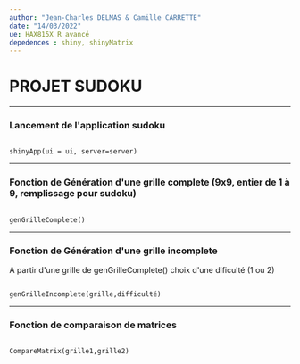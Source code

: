 ```yaml
---
author: "Jean-Charles DELMAS & Camille CARRETTE"
date: "14/03/2022"
ue: HAX815X R avancé
depedences : shiny, shinyMatrix
---
```


# PROJET SUDOKU  

***

### Lancement de l'application sudoku

```{r}

shinyApp(ui = ui, server=server)

```
***

### Fonction de Génération d'une grille complete (9x9, entier de 1 à 9, remplissage pour sudoku)

```{r}

genGrilleComplete()

```

***

### Fonction de Génération d'une grille incomplete 
A partir d'une grille de genGrilleComplete() choix d'une dificulté (1 ou 2)

```{r}

genGrilleIncomplete(grille,difficulté)

```

***

### Fonction de comparaison de matrices

```{r}

CompareMatrix(grille1,grille2)

```


